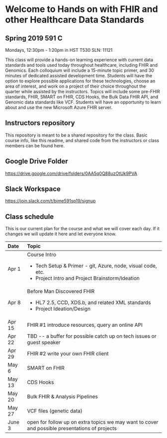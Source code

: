 # Welcome to Hands on with FHIR and other Healthcare Data Standards

## Spring 2019 591 C
Mondays, 12:30pm - 1:20pm in HST T530
SLN: 11121

This class will provide a hands-on learning experience with current data standards and tools used today throughout healthcare, including FHIR and Genomics. Each colloquium will include a 15-minute topic primer, and 30 minutes of dedicated assisted development time. Students will have the option to explore possible applications for these technologies, choose an area of interest, and work on a project of their choice throughout the quarter while assisted by the instructors. Topics will include some pre-FHIR standards, FHIR, SMART on FHIR, CDS Hooks, the Bulk Data FHIR API, and Genomic data standards like VCF. Students will have an opportunity to learn about and use the new Microsoft Azure FHIR server.

## Instructors repository
This repository is meant to be a shared repository for the class.  Basic course info, like this readme, and shared code from the instructors or class members can be found here.

## Google Drive Folder
https://drive.google.com/drive/folders/0AA5q0Q88uzOtUk9PVA

## Slack Workspace
https://join.slack.com/t/bime591sp19/signup

## Class schedule
This is our current plan for the course and what we will cover each day.  If it changes we will update it here and let everyone know.

|Date|Topic|
|:-------|:--------|
| Apr 1 | Course Intro <ul><li>Tech Setup & Primer - git, Azure, node, visual code, etc.</li><li>Project Intro and Project Brainstorm/Ideation</li></ul>|
|Apr 8 | Before Man Discovered FHIR<ul><li>HL7 2.5, CCD, XDS.b, and related XML standards</li><li>Project Ideation/Design</li></ul>|
| Apr 15 | FHIR #1 introduce resources, query an online API |
| Apr 22 | TBD -- a buffer for possible catch up on tech issues or guest speaker |
| Apr 29 | FHIR #2 write your own FHIR client |
| May 6 |  SMART on FHIR |
| May 13 | CDS Hooks |
| May 20 | Bulk FHIR & Analysis Pipelines |
| May 27 | VCF files (genetic data) |
| June 3 | open for follow up on extra topics we may want to cover and possible presentations of projects |
